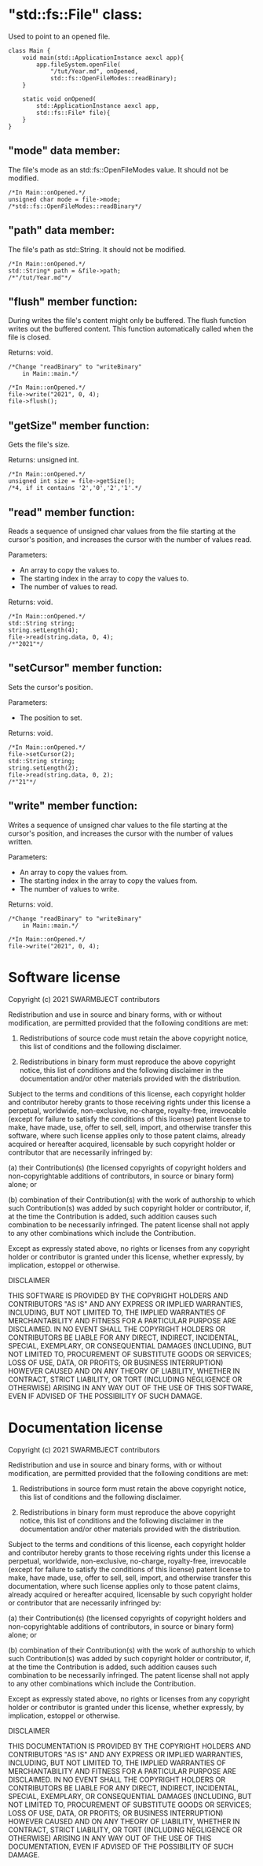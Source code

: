 # "std::fs::File" class:

Used to point to an opened file.

```
class Main {
	void main(std::ApplicationInstance aexcl app){
		app.fileSystem.openFile(
			"/tut/Year.md", onOpened,
			std::fs::OpenFileModes::readBinary);
	}
	
	static void onOpened(
		std::ApplicationInstance aexcl app,
		std::fs::File* file){
	}
}
```

## "mode" data member:

The file's mode as an std::fs::OpenFileModes 
value. It should not be modified.

```
/*In Main::onOpened.*/
unsigned char mode = file->mode;
/*std::fs::OpenFileModes::readBinary*/
```
	
## "path" data member:

The file's path as std::String.
It should not be modified.

```
/*In Main::onOpened.*/
std::String* path = &file->path;
/*"/tut/Year.md"*/
```

## "flush" member function:

During writes the file's content might only 
be buffered. The flush function writes out 
the buffered content. This function 
automatically called when the file is closed.

Returns: void.

```
/*Change "readBinary" to "writeBinary" 
	in Main::main.*/

/*In Main::onOpened.*/
file->write("2021", 0, 4);
file->flush();
```
	
## "getSize" member function:

Gets the file's size.

Returns: unsigned int.

```
/*In Main::onOpened.*/
unsigned int size = file->getSize();
/*4, if it contains '2','0','2','1'.*/
```

## "read" member function:

Reads a sequence of unsigned char values
from the file starting at the cursor's 
position, and increases the cursor with
the number of values read.

Parameters:
* An array to copy the values to.
* The starting index in the array 
to copy the values to.
* The number of values to read.

Returns: void.

```
/*In Main::onOpened.*/
std::String string;
string.setLength(4);
file->read(string.data, 0, 4);
/*"2021"*/
```

## "setCursor" member function:

Sets the cursor's position.

Parameters:
* The position to set.

Returns: void.

```
/*In Main::onOpened.*/
file->setCursor(2);
std::String string;
string.setLength(2);
file->read(string.data, 0, 2);
/*"21"*/
```

## "write" member function:

Writes a sequence of unsigned char values
to the file starting at the cursor's 
position, and increases the cursor with
the number of values written.

Parameters:
* An array to copy the values from.
* The starting index in the array 
to copy the values from.
* The number of values to write.

Returns: void.

```
/*Change "readBinary" to "writeBinary" 
	in Main::main.*/
	
/*In Main::onOpened.*/
file->write("2021", 0, 4);
```

# Software license

Copyright (c) 2021 SWARMBJECT contributors

Redistribution and use in source and binary forms,
with or without modification, are permitted
provided that the following conditions are met:

1. Redistributions of source code must
retain the above copyright notice, this list
of conditions and the following disclaimer.

2. Redistributions in binary form must
reproduce the above copyright notice,
this list of conditions and the following 
disclaimer in the documentation and/or other 
materials provided with the distribution.

Subject to the terms and conditions of this
license, each copyright holder and contributor
hereby grants to those receiving rights under this
license a perpetual, worldwide, non-exclusive,
no-charge, royalty-free, irrevocable (except for
failure to satisfy the conditions of this license)
patent license to make, have made, use, offer to
sell, sell, import, and otherwise transfer this
software, where such license applies only to
those patent claims, already acquired or hereafter
acquired, licensable by such copyright holder or
contributor that are necessarily infringed by:

(a) their Contribution(s) (the licensed
copyrights of copyright holders and
non-copyrightable additions of contributors,
in source or binary form) alone; or

(b) combination of their Contribution(s)
with the work of authorship to which such
Contribution(s) was added by such copyright
holder or contributor, if, at the time the
Contribution is added, such addition causes
such combination to be necessarily infringed.
The patent license shall not apply to any other
combinations which include the Contribution.

Except as expressly stated above, no rights or
licenses from any copyright holder or contributor
is granted under this license, whether expressly,
by implication, estoppel or otherwise.

DISCLAIMER

THIS SOFTWARE IS PROVIDED BY THE COPYRIGHT HOLDERS
AND CONTRIBUTORS "AS IS" AND ANY EXPRESS OR
IMPLIED WARRANTIES, INCLUDING, BUT NOT LIMITED TO,
THE IMPLIED WARRANTIES OF MERCHANTABILITY AND
FITNESS FOR A PARTICULAR PURPOSE ARE DISCLAIMED.
IN NO EVENT SHALL THE COPYRIGHT HOLDERS OR
CONTRIBUTORS BE LIABLE FOR ANY DIRECT, INDIRECT,
INCIDENTAL, SPECIAL, EXEMPLARY, OR CONSEQUENTIAL
DAMAGES (INCLUDING, BUT NOT LIMITED TO,
PROCUREMENT OF SUBSTITUTE GOODS OR SERVICES;
LOSS OF USE, DATA, OR PROFITS; OR BUSINESS
INTERRUPTION) HOWEVER CAUSED AND ON ANY THEORY OF
LIABILITY, WHETHER IN CONTRACT, STRICT LIABILITY,
OR TORT (INCLUDING NEGLIGENCE OR OTHERWISE)
ARISING IN ANY WAY OUT OF THE USE OF THIS
SOFTWARE, EVEN IF ADVISED OF THE POSSIBILITY OF
SUCH DAMAGE.

# Documentation license

Copyright (c) 2021 SWARMBJECT contributors

Redistribution and use in source and binary forms,
with or without modification, are permitted
provided that the following conditions are met:

1. Redistributions in source form must
retain the above copyright notice, this list
of conditions and the following disclaimer.

2. Redistributions in binary form must
reproduce the above copyright notice,
this list of conditions and the following 
disclaimer in the documentation and/or other 
materials provided with the distribution.

Subject to the terms and conditions of this
license, each copyright holder and contributor
hereby grants to those receiving rights under this
license a perpetual, worldwide, non-exclusive,
no-charge, royalty-free, irrevocable (except for
failure to satisfy the conditions of this license)
patent license to make, have made, use, offer to
sell, sell, import, and otherwise transfer this
documentation, where such license applies only to
those patent claims, already acquired or hereafter
acquired, licensable by such copyright holder or
contributor that are necessarily infringed by:

(a) their Contribution(s) (the licensed
copyrights of copyright holders and
non-copyrightable additions of contributors,
in source or binary form) alone; or

(b) combination of their Contribution(s)
with the work of authorship to which such
Contribution(s) was added by such copyright
holder or contributor, if, at the time the
Contribution is added, such addition causes
such combination to be necessarily infringed.
The patent license shall not apply to any other
combinations which include the Contribution.

Except as expressly stated above, no rights or
licenses from any copyright holder or contributor
is granted under this license, whether expressly,
by implication, estoppel or otherwise.

DISCLAIMER

THIS DOCUMENTATION IS PROVIDED BY THE COPYRIGHT HOLDERS
AND CONTRIBUTORS "AS IS" AND ANY EXPRESS OR
IMPLIED WARRANTIES, INCLUDING, BUT NOT LIMITED TO,
THE IMPLIED WARRANTIES OF MERCHANTABILITY AND
FITNESS FOR A PARTICULAR PURPOSE ARE DISCLAIMED.
IN NO EVENT SHALL THE COPYRIGHT HOLDERS OR
CONTRIBUTORS BE LIABLE FOR ANY DIRECT, INDIRECT,
INCIDENTAL, SPECIAL, EXEMPLARY, OR CONSEQUENTIAL
DAMAGES (INCLUDING, BUT NOT LIMITED TO,
PROCUREMENT OF SUBSTITUTE GOODS OR SERVICES;
LOSS OF USE, DATA, OR PROFITS; OR BUSINESS
INTERRUPTION) HOWEVER CAUSED AND ON ANY THEORY OF
LIABILITY, WHETHER IN CONTRACT, STRICT LIABILITY,
OR TORT (INCLUDING NEGLIGENCE OR OTHERWISE)
ARISING IN ANY WAY OUT OF THE USE OF THIS
DOCUMENTATION, EVEN IF ADVISED OF THE POSSIBILITY OF
SUCH DAMAGE.